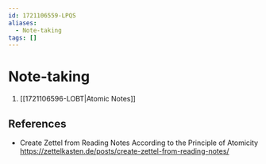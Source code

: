```yaml
---
id: 1721106559-LPQS
aliases:
  - Note-taking
tags: []
---
```


# Note-taking

1. [[1721106596-LOBT|Atomic Notes]]

## References

- Create Zettel from Reading Notes According to the Principle of Atomicity
  https://zettelkasten.de/posts/create-zettel-from-reading-notes/

